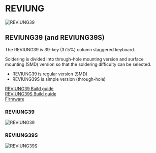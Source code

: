 # REVIUNG

![REVIUNG39](https://github.com/gtips/reviung/blob/master/reviung39/image/REVIUNG39-1.jpg)

## REVIUNG39 (and REVIUNG39S)  
The REVIUNG39 is 39-key (37.5%) column staggered keyboard.

Soldering is divided into through-hole mounting version and surface mounting (SMD) version so that the soldering difficulty can be selected.  

- REVIUNG39 is regular version (SMD)  
- REVIUNG39S is simple version (through-hole)  



[REVIUNG39 Build guide](https://reviung.com/build-guide/108/)  
[REVIUNG39S Build guide](https://reviung.com/build-guide/112/)  
[Firmware](https://github.com/gtips/qmk_firmware/tree/master/keyboards/reviung39)

### REVIUNG39  
![REVIUNG39](https://github.com/gtips/reviung/blob/master/reviung39/image/REVIUNG39-3.jpg)  

### REVIUNG39S  
![REVIUNG39S](https://github.com/gtips/reviung/blob/master/reviung39s/image/REVIUNG39s-4.jpg)  
